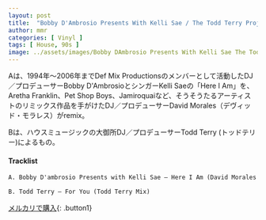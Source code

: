 ```yaml
---
layout: post
title:  "Bobby D'Ambrosio Presents With Kelli Sae / The Todd Terry Project – Here I Am / For You"
author: mmr
categories: [ Vinyl ]
tags: [ House, 90s ]
image: ../assets/images/Bobby DAmbrosio Presents With Kelli Sae The Todd Terry Project – Here I Am For You.webp
---
```


Aは、1994年〜2006年までDef Mix Productionsのメンバーとして活動したDJ／プロデューサーBobby D'AmbrosioとシンガーKelli Saeの「Here I Am」を、Aretha Franklin、Pet Shop Boys、Jamiroquaiなど、そうそうたるアーティストのリミックス作品を手がけたDJ／プロデューサーDavid Morales（デヴィッド・モラレス）がremix。

Bは、ハウスミュージックの大御所DJ／プロデューサーTodd Terry (トッドテリー)によるもの。

#### Tracklist
```md
A. Bobby D'ambrosio Presents with Kelli Sae – Here I Am (David Morales Club Mix) Remix – David Morales

B. Todd Terry – For You (Todd Terry Mix)
```

[メルカリで購入](https://jp.mercari.com/item/m43721960921?afid=6142608987){: .button1}
